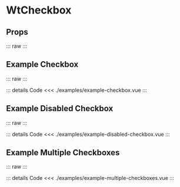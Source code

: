 <script setup>
import Docs from './wt-checkbox-docs.vue';
import ExampleCheckbox from './examples/example-checkbox.vue';
import ExampleDisabledCheckbox from './examples/example-disabled-checkbox.vue';
import ExampleMultipleCheckboxes from './examples/example-multiple-checkboxes.vue';
</script>

# WtCheckbox

## Props
::: raw
<Docs />
:::

## Example Checkbox
::: raw
<ExampleCheckbox />
:::

::: details Code
<<< ./examples/example-checkbox.vue
:::

## Example Disabled Checkbox
::: raw
<ExampleDisabledCheckbox />
:::

::: details Code
<<< ./examples/example-disabled-checkbox.vue
:::

## Example Multiple Checkboxes
::: raw
<ExampleMultipleCheckboxes />
:::

::: details Code
<<< ./examples/example-multiple-checkboxes.vue
:::
